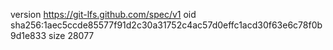 version https://git-lfs.github.com/spec/v1
oid sha256:1aec5ccde85577f91d2c30a31752c4ac57d0effc1acd30f63e6c78f0b9d1e833
size 28077
